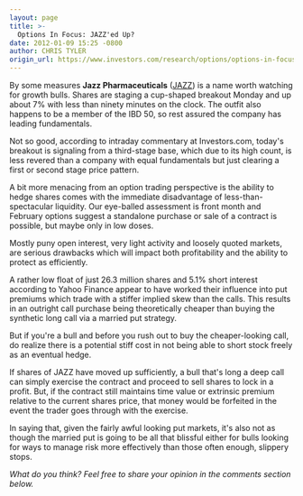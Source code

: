 ```yaml
---
layout: page
title: >-
  Options In Focus: JAZZ'ed Up?
date: 2012-01-09 15:25 -0800
author: CHRIS TYLER
origin_url: https://www.investors.com/research/options/options-in-focus-jazzed-up/
---
```






By some measures **Jazz Pharmaceuticals** ([JAZZ](https://research.investors.com/quote.aspx?symbol=JAZZ)) is a name worth watching for growth bulls. Shares are staging a cup-shaped breakout Monday and up about 7% with less than ninety minutes on the clock. The outfit also happens to be a member of the IBD 50, so rest assured the company has leading fundamentals.

  

Not so good, according to intraday commentary at Investors.com, today's breakout is signaling from a third-stage base, which due to its high count, is less revered than a company with equal fundamentals but just clearing a first or second stage price pattern.

  

A bit more menacing from an option trading perspective is the ability to hedge shares comes with the immediate disadvantage of less-than-spectacular liquidity. Our eye-balled assessment is front month and February options suggest a standalone purchase or sale of a contract is possible, but maybe only in low doses.

  

Mostly puny open interest, very light activity and loosely quoted markets, are serious drawbacks which will impact both profitability and the ability to protect as efficiently.

  

A rather low float of just 26.3 million shares and 5.1% short interest according to Yahoo Finance appear to have worked their influence into put premiums which trade with a stiffer implied skew than the calls. This results in an outright call purchase being theoretically cheaper than buying the synthetic long call via a married put strategy.

  

But if you're a bull and before you rush out to buy the cheaper-looking call, do realize there is a potential stiff cost in not being able to short stock freely as an eventual hedge.

  

If shares of JAZZ have moved up sufficiently, a bull that's long a deep call can simply exercise the contract and proceed to sell shares to lock in a profit. But, if the contract still maintains time value or extrinsic premium relative to the current shares price, that money would be forfeited in the event the trader goes through with the exercise.

  

In saying that, given the fairly awful looking put markets, it's also not as though the married put is going to be all that blissful either for bulls looking for ways to manage risk more effectively than those often enough, slippery stops.

  

*What do you think? Feel free to share your opinion in the comments section below.*




